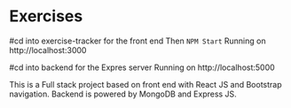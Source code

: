 # Exercises

#cd into exercise-tracker for the front end
Then `NPM Start`
Running on http://localhost:3000

#cd into backend for the Expres server
Running on http://localhost:5000

This is a Full stack project based on front end with React JS and Bootstrap navigation. Backend is powered by MongoDB and Express JS.
